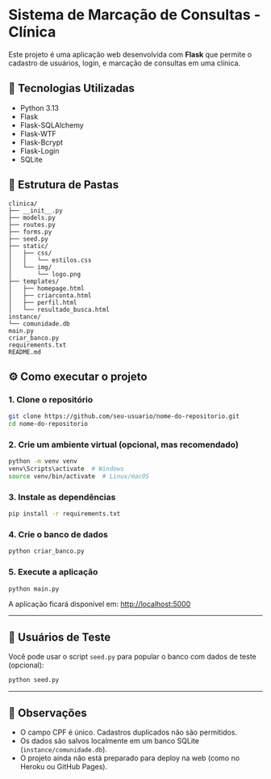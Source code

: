 # Sistema de Marcação de Consultas - Clínica

Este projeto é uma aplicação web desenvolvida com **Flask** que permite o cadastro de usuários, login, e marcação de consultas em uma clínica.

## 🚀 Tecnologias Utilizadas

- Python 3.13
- Flask
- Flask-SQLAlchemy
- Flask-WTF
- Flask-Bcrypt
- Flask-Login
- SQLite

## 📁 Estrutura de Pastas

```
clinica/
├── __init__.py
├── models.py
├── routes.py
├── forms.py
├── seed.py
├── static/
│   ├── css/
│   │   └── estilos.css
│   └── img/
│       └── logo.png
├── templates/
│   ├── homepage.html
│   ├── criarconta.html
│   ├── perfil.html
│   └── resultado_busca.html
instance/
└── comunidade.db
main.py
criar_banco.py
requirements.txt
README.md
```

## ⚙️ Como executar o projeto

### 1. Clone o repositório

```bash
git clone https://github.com/seu-usuario/nome-do-repositorio.git
cd nome-do-repositorio
```

### 2. Crie um ambiente virtual (opcional, mas recomendado)

```bash
python -m venv venv
venv\Scripts\activate  # Windows
source venv/bin/activate  # Linux/macOS
```

### 3. Instale as dependências

```bash
pip install -r requirements.txt
```

### 4. Crie o banco de dados

```bash
python criar_banco.py
```

### 5. Execute a aplicação

```bash
python main.py
```

A aplicação ficará disponível em: [http://localhost:5000](http://localhost:5000)

---

## 🧪 Usuários de Teste

Você pode usar o script `seed.py` para popular o banco com dados de teste (opcional):

```bash
python seed.py
```

---

## 📌 Observações

- O campo CPF é único. Cadastros duplicados não são permitidos.
- Os dados são salvos localmente em um banco SQLite (`instance/comunidade.db`).
- O projeto ainda não está preparado para deploy na web (como no Heroku ou GitHub Pages).
